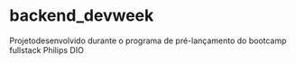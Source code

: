 # backend_devweek
Projetodesenvolvido durante o programa de pré-lançamento do bootcamp fullstack Philips DIO
